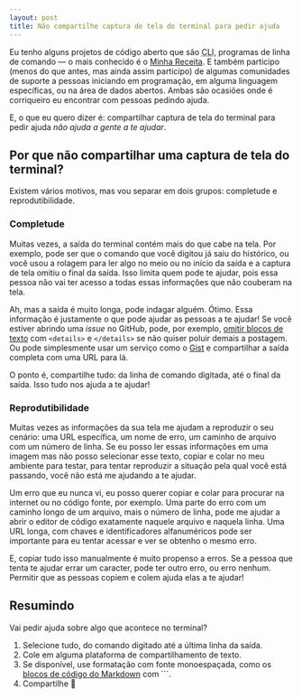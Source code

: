```yaml
---
layout: post
title: Não compartilhe captura de tela do terminal para pedir ajuda
---
```


Eu tenho alguns projetos de código aberto que são <abbr title="Command-line interface">CLI</abbr>, programas de linha de comando — o mais conhecido é o [Minha Receita](https://github.com/cuducos/minha-receita). E também participo (menos do que antes, mas ainda assim participo) de algumas comunidades de suporte a pessoas iniciando em programação, em alguma linguagem específicas, ou na área de dados abertos. Ambas são ocasiões onde é corriqueiro eu encontrar com pessoas pedindo ajuda.

E, o que eu quero dizer é: compartilhar captura de tela do terminal para pedir ajuda _não ajuda a gente a te ajudar_.

## Por que não compartilhar uma captura de tela do terminal?

Existem vários motivos, mas vou separar em dois grupos: completude e reprodutibilidade.

### Completude

Muitas vezes, a saída do terminal contém mais do que cabe na tela. Por exemplo, pode ser que o comando que você digitou já saiu do histórico, ou você usou a rolagem para ler algo no meio ou no início da saída e a captura de tela omitiu o final da saída. Isso limita quem pode te ajudar, pois essa pessoa não vai ter acesso a todas essas informações que não couberam na tela.

Ah, mas a saída é muito longa, pode indagar alguém. Ótimo. Essa informação é justamente o que pode ajudar as pessoas a te ajudar! Se você estiver abrindo uma _issue_ no GitHub, pode, por exemplo, [omitir blocos de texto](https://docs.github.com/en/get-started/writing-on-github/working-with-advanced-formatting/organizing-information-with-collapsed-sections) com `<details>` e `</details>` se não quiser poluir demais a postagem. Ou pode simplesmente usar um serviço como o [Gist](https://gist.github.com) e compartilhar a saída completa com uma URL para lá.

O ponto é, compartilhe tudo: da linha de comando digitada, até o final da saída. Isso tudo nos ajuda a te ajudar!

### Reprodutibilidade

Muitas vezes as informações da sua tela me ajudam a reproduzir o seu cenário: uma URL específica, um nome de erro, um caminho de arquivo com um número de linha. Se eu posso ler essas informações em uma imagem mas não posso selecionar esse texto, copiar e colar no meu ambiente para testar, para tentar reproduzir a situação pela qual você está passando, você não está me ajudando a te ajudar.

Um erro que eu nunca vi, eu posso querer copiar e colar para procurar na internet ou no código fonte, por exemplo. Uma parte do erro com um caminho longo de um arquivo, mais o número de linha, pode me ajudar a abrir o editor de código exatamente naquele arquivo e naquela linha. Uma URL longa, com chaves e identificadores alfanuméricos pode ser importante para eu tentar acessar e ver se obtenho o mesmo erro.

E, copiar tudo isso manualmente é muito propenso a erros. Se a pessoa que tenta te ajudar errar um caracter, pode ter outro erro, ou erro nenhum. Permitir que as pessoas copiem e colem ajuda elas a te ajudar!

## Resumindo

Vai pedir ajuda sobre algo que acontece no terminal?

1. Selecione tudo, do comando digitado até a última linha da saída.
2. Cole em alguma plataforma de compartilhamento de texto.
3. Se disponível, use formatação com fonte monoespaçada, como os [blocos de código do Markdown](https://spec.commonmark.org/0.31.2/#fenced-code-blocks) com ```.
4. Compartilhe 💜
